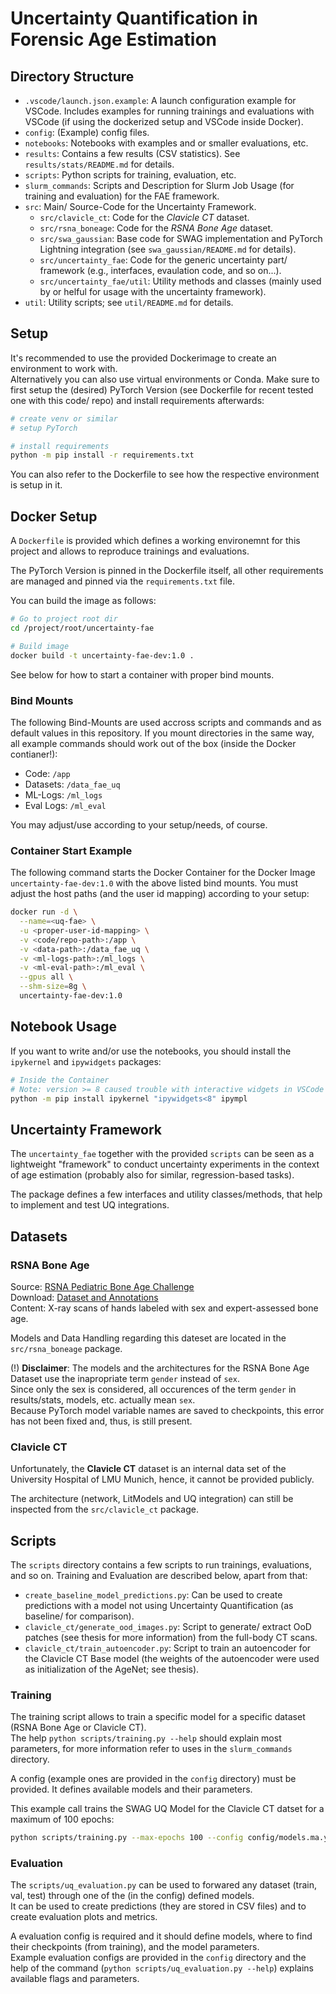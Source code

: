 # Uncertainty Quantification in Forensic Age Estimation

## Directory Structure
- `.vscode/launch.json.example`: A launch configuration example for VSCode.
  Includes examples for running trainings and evaluations with VSCode (if using
  the dockerized setup and VSCode inside Docker).
- `config`: (Example) config files.
- `notebooks`: Notebooks with examples and or smaller evaluations, etc.
- `results`: Contains a few results (CSV statistics). See
  `results/stats/README.md` for details.
- `scripts`: Python scripts for training, evaluation, etc.
- `slurm_commands`: Scripts and Description for Slurm Job Usage (for training and
  evaluation) for the FAE framework.
- `src`: Main/ Source-Code for the Uncertainty Framework.
  - `src/clavicle_ct`: Code for the *Clavicle CT* dataset.
  - `src/rsna_boneage`: Code for the *RSNA Bone Age* dataset.
  - `src/swa_gaussian`: Base code for SWAG implementation and PyTorch Lightning
    integration (see `swa_gaussian/README.md` for details).
  - `src/uncertainty_fae`: Code for the generic uncertainty part/ framework
    (e.g., interfaces, evaulation code, and so on...).
  - `src/uncertainty_fae/util`: Utility methods and classes (mainly used by or
    helful for usage with the uncertainty framework).
- `util`: Utility scripts; see `util/README.md` for details.

## Setup
It's recommended to use the provided Dockerimage to create an environment to
work with.  
Alternatively you can also use virtual environments or Conda. Make sure to first
setup the (desired) PyTorch Version (see Dockerfile for recent tested one with
this code/ repo) and install requirements afterwards:

```bash
# create venv or similar
# setup PyTorch

# install requirements
python -m pip install -r requirements.txt
```

You can also refer to the Dockerfile to see how the respective environment is
setup in it.

## Docker Setup
A `Dockerfile` is provided which defines a working environemnt for this project
and allows to reproduce trainings and evaluations.

The PyTorch Version is pinned in the Dockerfile itself, all other requirements
are managed and pinned via the `requirements.txt` file.

You can build the image as follows:
```bash
# Go to project root dir
cd /project/root/uncertainty-fae

# Build image
docker build -t uncertainty-fae-dev:1.0 .
```
See below for how to start a container with proper bind mounts.

### Bind Mounts
The following Bind-Mounts are used accross scripts and commands and as default
values in this repository. If you mount directories in the same way, all
example commands should work out of the box (inside the Docker contianer!):

- Code: `/app`
- Datasets: `/data_fae_uq`
- ML-Logs: `/ml_logs`
- Eval Logs: `/ml_eval`

You may adjust/use according to your setup/needs, of course.

### Container Start Example
The following command starts the Docker Container for the Docker Image
`uncertainty-fae-dev:1.0` with the above listed bind mounts. You must adjust the
host paths (and the user id mapping) according to your setup:
```bash
docker run -d \
  --name=<uq-fae> \
  -u <proper-user-id-mapping> \
  -v <code/repo-path>:/app \
  -v <data-path>:/data_fae_uq \
  -v <ml-logs-path>:/ml_logs \
  -v <ml-eval-path>:/ml_eval \
  --gpus all \
  --shm-size=8g \
  uncertainty-fae-dev:1.0
```

## Notebook Usage
If you want to write and/or use the notebooks, you should install the
`ipykernel` and `ipywidgets` packages:

```bash
# Inside the Container
# Note: version >= 8 caused trouble with interactive widgets in VSCode (01-2023)
python -m pip install ipykernel "ipywidgets<8" ipympl
```

## Uncertainty Framework
The `uncertainty_fae` together with the provided `scripts` can be seen as a
lightweight "framework" to conduct uncertainty experiments in the context of
age estimation (probably also for similar, regression-based tasks).

The package defines a few interfaces and utility classes/methods, that help to
implement and test UQ integrations.

## Datasets

### RSNA Bone Age
Source:
[RSNA Pediatric Bone Age Challenge](https://pubs.rsna.org/doi/10.1148/radiol.2018180736)  
Download: [Dataset and Annotations](https://www.rsna.org/education/ai-resources-and-training/ai-image-challenge/RSNA-Pediatric-Bone-Age-Challenge-2017)  
Content: X-ray scans of hands labeled with sex and expert-assessed bone age.

Models and Data Handling regarding this dateset are located in the
`src/rsna_boneage` package.

(!) **Disclaimer**: The models and the architectures for the RSNA Bone Age
Dataset use the inapropriate term `gender` instead of `sex`.  
Since only the sex is considered, all occurences of the term `gender` in
results/stats, models, etc. actually mean `sex`.  
Because PyTorch model variable names are saved to checkpoints, this error has
not been fixed and, thus, is still present.

### Clavicle CT
Unfortunately, the **Clavicle CT** dataset is an internal data set of the
University Hospital of LMU Munich, hence, it cannot be provided publicly.

The architecture (network, LitModels and UQ integration) can still be inspected
from the `src/clavicle_ct` package.

## Scripts
The `scripts` directory contains a few scripts to run trainings, evaluations, 
and so on. Training and Evaluation are described below, apart from that:

- `create_baseline_model_predictions.py`: Can be used to create predictions with
  a model not using Uncertainty Quantification (as baseline/ for comparison).
- `clavicle_ct/generate_ood_images.py`: Script to generate/ extract OoD patches
  (see thesis for more information) from the full-body CT scans.
- `clavicle_ct/train_autoencoder.py`: Script to train an autoencoder for the
  Clavicle CT Base model (the weights of the autoencoder were used as
  initialization of the AgeNet; see thesis).

### Training
The training script allows to train a specific model for a specific dataset
(RSNA Bone Age or Clavicle CT).  
The help `python scripts/training.py --help` should explain most parameters,
for more information refer to uses in the `slurm_commands` directory.

A config (example ones are provided in the `config` directory) must be provided.
It defines available models and their parameters.

This example call trains the SWAG UQ Model for the Clavicle CT datset for
a maximum of 100 epochs:
```bash
python scripts/training.py --max-epochs 100 --config config/models.ma.yml clavicle_swag
```

### Evaluation
The `scripts/uq_evaluation.py` can be used to forwared any dataset (train,
val, test) through one of the (in the config) defined models.  
It can be used to create predictions (they are stored in CSV files) and to
create evaluation plots and metrics.

A evaluation config is required and it should define models, where to find
their checkpoints (from training), and the model parameters.  
Example evaluation configs are provided in the `config` directory and the help
of the command (`python scripts/uq_evaluation.py --help`) explains available
flags and parameters.
